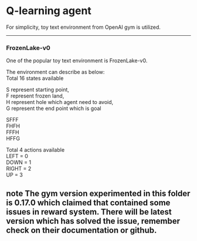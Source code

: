 # Q-learning agent

For simplicity, toy text environment from OpenAI gym is utilized.

---

### FrozenLake-v0 
One of the popular toy text environment is FrozenLake-v0.

The environment can describe as below: <br>
Total 16 states available

S represent starting point, <br>
F represent frozen land, <br>
H represent hole which agent need to avoid, <br>
G represent the end point which is goal <br>

SFFF <br>
FHFH <br>
FFFH <br>
HFFG <br>

Total 4 actions available <br>
LEFT = 0 <br>
DOWN = 1 <br>
RIGHT = 2 <br>
UP = 3 <br>


**note** The gym version experimented in this folder is 0.17.0 which claimed that contained some issues in reward system. There will be latest version which has solved the issue, remember check on their documentation or github. 
---
